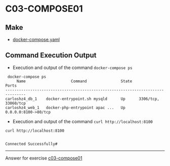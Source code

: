 # C03-COMPOSE01

## Make
- [docker-compose.yaml](docker-compose.yaml)

## Command Execution Output

- Execution and output of the command `docker-compose ps`

```
 docker-compose ps
     Name                    Command               State          Ports
-------------------------------------------------------------------------------
carloshz4_db_1    docker-entrypoint.sh mysqld      Up      3306/tcp, 33060/tcp
carloshz4_web_1   docker-php-entrypoint apac ...   Up      0.0.0.0:8100->80/tcp

```

- Execution and output of the command `curl http://localhost:8100`

```
curl http://localhost:8100


Connected Successfully#      
```


***
Answer for exercise [c03-compose01](https://github.com/devopsacademyau/academy/blob/af3225a3436f263164e8daebc6bbd1ef3122b900/classes/03class/exercises/c03-compose01/README.md)
